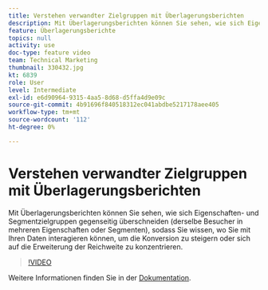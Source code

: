 ```yaml
---
title: Verstehen verwandter Zielgruppen mit Überlagerungsberichten
description: Mit Überlagerungsberichten können Sie sehen, wie sich Eigenschaften- und Segmentzielgruppen gegenseitig überschneiden (derselbe Besucher in mehreren Eigenschaften oder Segmenten), sodass Sie wissen, wo Sie mit Ihren Daten interagieren können, um die Konversion zu steigern oder sich auf die Erweiterung der Reichweite zu konzentrieren.
feature: Überlagerungsberichte
topics: null
activity: use
doc-type: feature video
team: Technical Marketing
thumbnail: 330432.jpg
kt: 6839
role: User
level: Intermediate
exl-id: e6d90964-9315-4aa5-8d68-d5ffa4d9e09c
source-git-commit: 4b91696f840518312ec041abdbe5217178aee405
workflow-type: tm+mt
source-wordcount: '112'
ht-degree: 0%

---
```


# Verstehen verwandter Zielgruppen mit Überlagerungsberichten

Mit Überlagerungsberichten können Sie sehen, wie sich Eigenschaften- und Segmentzielgruppen gegenseitig überschneiden (derselbe Besucher in mehreren Eigenschaften oder Segmenten), sodass Sie wissen, wo Sie mit Ihren Daten interagieren können, um die Konversion zu steigern oder sich auf die Erweiterung der Reichweite zu konzentrieren.

>[!VIDEO](https://video.tv.adobe.com/v/330432/?quality=12&learn=on)

Weitere Informationen finden Sie in der [Dokumentation](https://experienceleague.adobe.com/docs/audience-manager/user-guide/reporting/interactive-and-overlap-reports/dynamic-reports.html#reporting).

